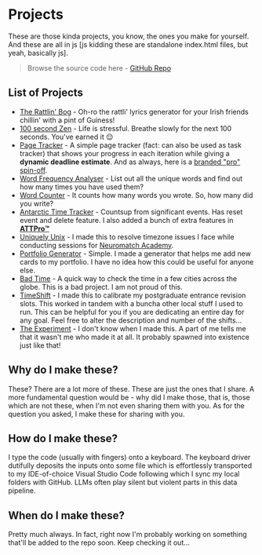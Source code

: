 # Projects
These are those kinda projects, you know, the ones you make for yourself. And these are all in js [js kidding these are standalone index.html files, but yeah, basically js].
> Browse the source code here - [GitHub Repo](https://github.com/drarkadeep/projects)

## List of Projects
- [The Rattlin' Bog](https://drarkadeep.github.io/projects/the-rattlin-bog/index.html) - Oh-ro the rattli' lyrics generator for your Irish friends chillin' with a pint of Guiness!
- [100 second Zen](https://drarkadeep.github.io/projects/100-second-zen/index.html) - Life is stressful. Breathe slowly for the next 100 seconds. You've earned it 😌
- [Page Tracker](https://drarkadeep.github.io/projects/page-tracker/index.html) - A simple page tracker (fact: can also be used as task tracker) that shows your progress in each iteration while giving a **dynamic deadline estimate**. And as always, here is a [branded "pro" spin-off](https://drarkadeep.github.io/projects/page-tracker/pro.html).
- [Word Frequency Analyser](https://drarkadeep.github.io/projects/word-frequency-analyser/index.html) - List out all the unique words and find out how many times you have used them?
- [Word Counter](https://drarkadeep.github.io/projects/word-counter/index.html) - It counts how many words you wrote. So, how many did you write?
- [Antarctic Time Tracker](https://drarkadeep.github.io/projects/att/index.html) - Countsup from significant events. Has reset event and delete feature. I also added a bunch of extra features in [**ATTPro™️**](https://drarkadeep.github.io/projects/att/pro.html)
- [Uniquely Unix](https://drarkadeep.github.io/projects/uniquely-unix/index.html) - I made this to resolve timezone issues I face while conducting sessions for [Neuromatch Academy](https://compneuro.neuromatch.io/).
- [Portfolio Generator](https://drarkadeep.github.io/projects/portfolio-generator/index.html) - Simple. I made a generator that helps me add new cards to my portfolio. I have no idea how this could be useful for anyone else.
- [Bad Time](https://drarkadeep.github.io/projects/bad-time/index.html) - A quick way to check the time in a few cities across the globe. This is a bad project. I am not proud of this.
- [TimeShift](https://drarkadeep.github.io/projects/timeshift/index.html) - I made this to calibrate my postgraduate entrance revision slots. This worked in tandem with a buncha other local stuff I used to run. This can be helpful for you if you are dedicating an entire day for any goal. Feel free to alter the description and number of the shifts...
- [The Experiment](https://drarkadeep.github.io/projects/the-experiment/index.html) - I don't know when I made this. A part of me tells me that it wasn't me who made it at all. It probably spawned into existence just like that! 

## Why do I make these?
These? There are a lot more of these. These are just the ones that I share. A more fundamental question would be - why did I make those, that is, those which are not these, when I'm not even sharing them with you. As for the question you asked, I make these for sharing with you.

## How do I make these?
I type the code (usually with fingers) onto a keyboard. The keyboard driver dutifully deposits the inputs onto some file which is effortlessly transported to my IDE-of-choice Visual Studio Code following which I sync my local folders with GitHub. LLMs often play silent but violent parts in this data pipeline.

## When do I make these?
Pretty much always. In fact, right now I'm probably working on something that'll be added to the repo soon. Keep checking it out...
